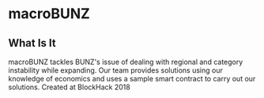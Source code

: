 # macroBUNZ

## What Is It
macroBUNZ tackles BUNZ's issue of dealing with regional and category instability while expanding. Our team provides solutions using our knowledge of economics and uses a sample smart contract to carry out our solutions. Created at BlockHack 2018
